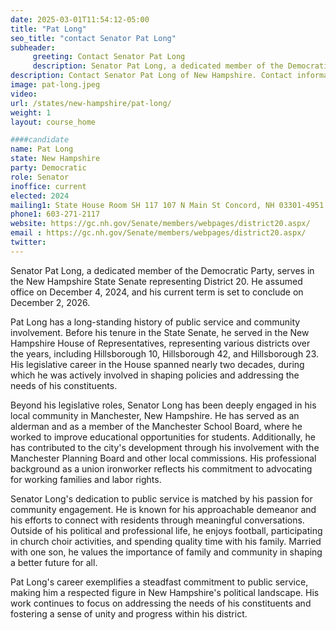 ```yaml
---
date: 2025-03-01T11:54:12-05:00
title: "Pat Long"
seo_title: "contact Senator Pat Long"
subheader:
     greeting: Contact Senator Pat Long
     description: Senator Pat Long, a dedicated member of the Democratic Party, serves in the New Hampshire State Senate representing District 20. He assumed office on December 4, 2024, and his current term is set to conclude on December 2, 2026.
description: Contact Senator Pat Long of New Hampshire. Contact information for Pat Long includes email address, phone number, and mailing address.
image: pat-long.jpeg
video:
url: /states/new-hampshire/pat-long/
weight: 1
layout: course_home

####candidate
name: Pat Long
state: New Hampshire
party: Democratic
role: Senator
inoffice: current
elected: 2024
mailing1: State House Room SH 117 107 N Main St Concord, NH 03301-4951
phone1: 603-271-2117
website: https://gc.nh.gov/Senate/members/webpages/district20.aspx/
email : https://gc.nh.gov/Senate/members/webpages/district20.aspx/
twitter: 
---
```

Senator Pat Long, a dedicated member of the Democratic Party, serves in the New Hampshire State Senate representing District 20. He assumed office on December 4, 2024, and his current term is set to conclude on December 2, 2026.

Pat Long has a long-standing history of public service and community involvement. Before his tenure in the State Senate, he served in the New Hampshire House of Representatives, representing various districts over the years, including Hillsborough 10, Hillsborough 42, and Hillsborough 23. His legislative career in the House spanned nearly two decades, during which he was actively involved in shaping policies and addressing the needs of his constituents.

Beyond his legislative roles, Senator Long has been deeply engaged in his local community in Manchester, New Hampshire. He has served as an alderman and as a member of the Manchester School Board, where he worked to improve educational opportunities for students. Additionally, he has contributed to the city's development through his involvement with the Manchester Planning Board and other local commissions. His professional background as a union ironworker reflects his commitment to advocating for working families and labor rights.

Senator Long's dedication to public service is matched by his passion for community engagement. He is known for his approachable demeanor and his efforts to connect with residents through meaningful conversations. Outside of his political and professional life, he enjoys football, participating in church choir activities, and spending quality time with his family. Married with one son, he values the importance of family and community in shaping a better future for all.

Pat Long's career exemplifies a steadfast commitment to public service, making him a respected figure in New Hampshire's political landscape. His work continues to focus on addressing the needs of his constituents and fostering a sense of unity and progress within his district.

